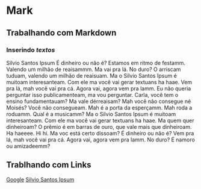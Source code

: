 # Mark

## Trabalhando com **Markdown**

### Inserindo _textos_

Silvio Santos Ipsum É dinheiro ou não é? Estamos em ritmo de festamm. Valendo um milhão de reaisammm. Ma vai pra lá. No duro? O arriscam tuduam, valendo um milhão de reaisuam. Ma o Silvio Santos Ipsum é muitoam interesanteam. Com ele ma você vai gerar textuans ha haae. Vem pra lá, mah você vai pra cá. Agora vai, agora vem pra lamm. Eu não queria perguntar isso publicamenteam, ma vou perguntar. Carla, você tem o ensino fundamentauam? Ma vale dérreaisam? Mah você não consegue né Moisés? Você não consegueam. Mah é a porta da esperçamm.
Mah roda a roduamm. Qual é a musicamm? Ma o Silvio Santos Ipsum é muitoam interesanteam. Com ele ma você vai gerar textuans ha haae. Ma quem quer dinheiroam? O prêmio é em barras de ouro, que vale mais que dinheiroam. Ha haeeee. Hi hi. Ma voc está certo dissoam? É dinheiro ou não é? Vem pra lá, mah você vai pra cá. Agora vai, agora vem pra lamm. No duro? É namoro ou amizadeemm?

## Trablhando com Links

[Google](http://www.google.com.br "Clique aqui e acesse agora o conteudo") [Silvio Santos Ipsum](http://silviosantosipsum.com "Site do Sivio Oi!!")

